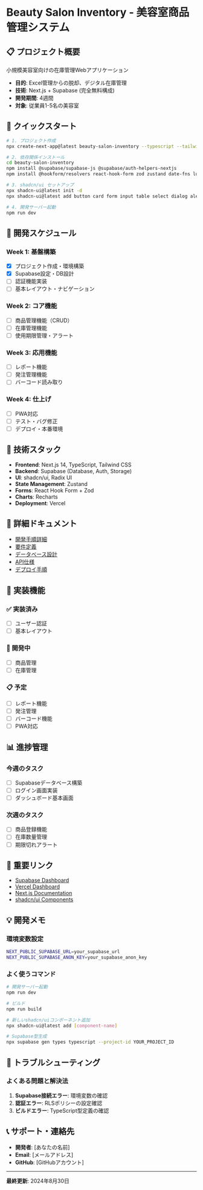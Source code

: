 # Beauty Salon Inventory - 美容室商品管理システム

## 📋 プロジェクト概要

小規模美容室向けの在庫管理Webアプリケーション
- **目的**: Excel管理からの脱却、デジタル在庫管理
- **技術**: Next.js + Supabase (完全無料構成)
- **開発期間**: 4週間
- **対象**: 従業員1-5名の美容室

## 🚀 クイックスタート

```bash
# 1. プロジェクト作成
npx create-next-app@latest beauty-salon-inventory --typescript --tailwind --eslint --app --src-dir

# 2. 依存関係インストール
cd beauty-salon-inventory
npm install @supabase/supabase-js @supabase/auth-helpers-nextjs
npm install @hookform/resolvers react-hook-form zod zustand date-fns lucide-react

# 3. shadcn/ui セットアップ
npx shadcn-ui@latest init -d
npx shadcn-ui@latest add button card form input table select dialog alert badge tabs

# 4. 開発サーバー起動
npm run dev
```

## 📅 開発スケジュール

### Week 1: 基盤構築
- [x] プロジェクト作成・環境構築
- [x] Supabase設定・DB設計
- [ ] 認証機能実装
- [ ] 基本レイアウト・ナビゲーション

### Week 2: コア機能
- [ ] 商品管理機能（CRUD）
- [ ] 在庫管理機能
- [ ] 使用期限管理・アラート

### Week 3: 応用機能
- [ ] レポート機能
- [ ] 発注管理機能
- [ ] バーコード読み取り

### Week 4: 仕上げ
- [ ] PWA対応
- [ ] テスト・バグ修正
- [ ] デプロイ・本番環境

## 🔧 技術スタック

- **Frontend**: Next.js 14, TypeScript, Tailwind CSS
- **Backend**: Supabase (Database, Auth, Storage)
- **UI**: shadcn/ui, Radix UI
- **State Management**: Zustand
- **Forms**: React Hook Form + Zod
- **Charts**: Recharts
- **Deployment**: Vercel

## 📖 詳細ドキュメント

- [開発手順詳細](./DEVELOPMENT.md)
- [要件定義](./docs/requirements.md)
- [データベース設計](./docs/database-design.md)
- [API仕様](./docs/api-reference.md)
- [デプロイ手順](./docs/deployment.md)

## 🎯 実装機能

### ✅ 実装済み
- [ ] ユーザー認証
- [ ] 基本レイアウト

### 🚧 開発中
- [ ] 商品管理
- [ ] 在庫管理

### 📋 予定
- [ ] レポート機能
- [ ] 発注管理
- [ ] バーコード機能
- [ ] PWA対応

## 📊 進捗管理

### 今週のタスク
- [ ] Supabaseデータベース構築
- [ ] ログイン画面実装
- [ ] ダッシュボード基本画面

### 次週のタスク  
- [ ] 商品登録機能
- [ ] 在庫数量管理
- [ ] 期限切れアラート

## 🔗 重要リンク

- [Supabase Dashboard](https://supabase.com/dashboard)
- [Vercel Dashboard](https://vercel.com/dashboard)
- [Next.js Documentation](https://nextjs.org/docs)
- [shadcn/ui Components](https://ui.shadcn.com/)

## 💡 開発メモ

### 環境変数設定
```bash
NEXT_PUBLIC_SUPABASE_URL=your_supabase_url
NEXT_PUBLIC_SUPABASE_ANON_KEY=your_supabase_anon_key
```

### よく使うコマンド
```bash
# 開発サーバー起動
npm run dev

# ビルド
npm run build

# 新しいshadcn/uiコンポーネント追加
npx shadcn-ui@latest add [component-name]

# Supabase型生成
npx supabase gen types typescript --project-id YOUR_PROJECT_ID
```

## 🐛 トラブルシューティング

### よくある問題と解決法
1. **Supabase接続エラー**: 環境変数の確認
2. **認証エラー**: RLSポリシーの設定確認  
3. **ビルドエラー**: TypeScript型定義の確認

## 📞 サポート・連絡先

- **開発者**: [あなたの名前]
- **Email**: [メールアドレス]
- **GitHub**: [GitHubアカウント]

---

**最終更新**: 2024年8月30日